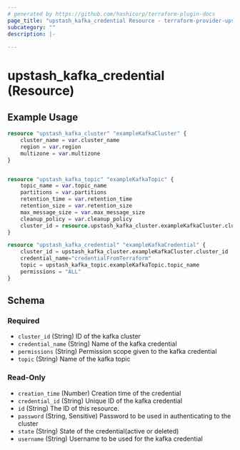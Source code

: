 ```yaml
---
# generated by https://github.com/hashicorp/terraform-plugin-docs
page_title: "upstash_kafka_credential Resource - terraform-provider-upstash"
subcategory: ""
description: |-
  
---
```


# upstash_kafka_credential (Resource)



## Example Usage

```terraform
resource "upstash_kafka_cluster" "exampleKafkaCluster" {
    cluster_name = var.cluster_name
    region = var.region
    multizone = var.multizone
}


resource "upstash_kafka_topic" "exampleKafkaTopic" {
    topic_name = var.topic_name
    partitions = var.partitions
    retention_time = var.retention_time
    retention_size = var.retention_size
    max_message_size = var.max_message_size
    cleanup_policy = var.cleanup_policy
    cluster_id = resource.upstash_kafka_cluster.exampleKafkaCluster.cluster_id
}

resource "upstash_kafka_credential" "exampleKafkaCredential" {
    cluster_id = upstash_kafka_cluster.exampleKafkaCluster.cluster_id
    credential_name="credentialFromTerraform"
    topic = upstash_kafka_topic.exampleKafkaTopic.topic_name
    permissions = "ALL"
}
```

<!-- schema generated by tfplugindocs -->
## Schema

### Required

- `cluster_id` (String) ID of the kafka cluster
- `credential_name` (String) Name of the kafka credential
- `permissions` (String) Permission scope given to the kafka credential
- `topic` (String) Name of the kafka topic

### Read-Only

- `creation_time` (Number) Creation time of the credential
- `credential_id` (String) Unique ID of the kafka credential
- `id` (String) The ID of this resource.
- `password` (String, Sensitive) Password to be used in authenticating to the cluster
- `state` (String) State of the credential(active or deleted)
- `username` (String) Username to be used for the kafka credential


